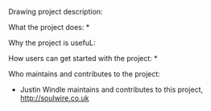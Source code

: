 
Drawing project description: 

What the project does:
* 

Why the project is usefuL:

How users can get started with the project:
* 

Who maintains and contributes to the project:
* Justin Windle maintains and contributes to this project, http://soulwire.co.uk